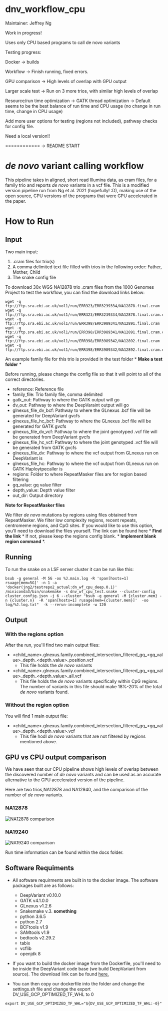 # dnv_workflow_cpu

Maintainer:  Jeffrey Ng

Work in progress!

Uses only CPU based programs to call de novo variants

Testing progress:

Docker -> builds

Workflow -> Finish running, fixed errors. 

GPU comparison -> High levels of overlap with GPU output

Larger scale test -> Run on 3 more trios, with similar high levels of overlap

Resource/run time optimization -> GATK thread optimization -> Default seems to be the best balance of run time and CPU usage (no change in run time, change in CPU usage)

Add more user options for testing (regions not included), pathway checks for config file.

Need a local version!!

============ -> README START
# *de novo* variant calling workflow

This pipeline takes in aligned, short read Illumina data, as cram files, for a family trio and reports *de novo* variants in a vcf file.  This is a modified version pipeline run from Ng et al. 2021 (hopefully! :D), making use of the open source, CPU versions of the programs that were GPU accelerated in the paper. 


# How to Run

## Input

Two main input:

1) .cram files for trio(s)
2) A comma delimited text file filled with trios in the following order:  Father, Mother, Child
3) The snake config file

To download 30x WGS NA12878 trio .cram files from the 1000 Genomes Project to test the workflow, you can find the download links below:

```
wget -q ftp://ftp.sra.ebi.ac.uk/vol1/run/ERR323/ERR3239334/NA12878.final.cram
wget -q ftp://ftp.sra.ebi.ac.uk/vol1/run/ERR323/ERR3239334/NA12878.final.cram.crai
wget -q ftp://ftp.sra.ebi.ac.uk/vol1/run/ERR398/ERR3989341/NA12891.final.cram
wget -q ftp://ftp.sra.ebi.ac.uk/vol1/run/ERR398/ERR3989341/NA12891.final.cram.crai
wget -q ftp://ftp.sra.ebi.ac.uk/vol1/run/ERR398/ERR3989342/NA12892.final.cram
wget -q ftp://ftp.sra.ebi.ac.uk/vol1/run/ERR398/ERR3989342/NA12892.final.cram.crai
```

An example family file for this trio is provided in the test folder * **Make a test folder** *

Before running, please change the config file so that it will point to all of the correct directories.  

* reference:  Reference file
* family_file:  Trio family file, comma delimited
* gatk_out:  Pathway to where the GATK output will go
* dv_out:  Pathway to where the DeepVaraint output will go
* glnexus_file_dv_bcf:  Pathway to where the GLnexus .bcf file will be generated for DeepVariant gvcfs
* glnexus_file_hc_bcf:  Pathway to where the GLnexus .bcf file will be generated for GATK gvcfs
* glnexus_file_dv_vcf:  Pathway to where the joint genotyped .vcf file will be generated from DeepVariant gvcfs
* glnexus_file_hc_vcf:  Pathway to where the joint genotyped .vcf file will be generated from GATK gvcfs
* glnexus_file_dv:  Pathway to where the vcf output from GLnexus run on DeepVariant is 
* glnexus_file_hc:  Pathway to where the vcf output from GLnexus run on GATK Haploytpecaller is  
* regions:  Folder to where RepeatMasker files are for region based filtering 
* gq_value:  gq value filter
* depth_value: Depth value filter
* out_dir:  Output directory 

**Note for RepeatMasker files**

We filter *de novo* mutations by regions using files obtained from RepeatMasker.  We filter low complexity regions, recent repeats, centromeme regions, and CpG sites.  If you would like to use this option, you'll need to download the files yourself.  The link can be found here * **Find the link** *  If not, please keep the regions config blank. * **Implement blank region command** *.  

## Running

To run the snake on a LSF server cluster it can be run like this:

```
bsub -g general -M 5G -oo %J.main.log -R 'span[hosts=1] rsuage[mem=5G]' -n 1 -a 'docker(jng2/testrepo2_actual:dn_wf_cpu_deep.0.1)' /miniconda3/bin/snakemake -s dnv_wf_cpu_test.snake --cluster-config cluster_config.json -j 6 --cluster "bsub -g general -M {cluster.mem} -n {cluster.n}  -R 'span[hosts=1] rusage[mem={cluster.mem}]'  -oo log/%J.log.txt"  -k --rerun-incomplete -w 120
```

## Output

### With the regions option

After the run, you'll find two main output files:
* <child_name>.glnexus.family.combined_intersection_filtered_gq_<gq_value>\_depth_<depth_value>\_position.vcf
    * This file holds the *de novo* variants
* <child_name>.glnexus.family.combined_intersection_filtered_gq_<gq_value>\_depth_<depth_value>\_all.vcf
    * This file holds the *de novo* variants specifically within CpG regions.  The number of variants in this file should make 18%-20% of the total *de novo* variants found.

### Without the region option

You will find 1 main output file:
* <child_name>.glnexus.family.combined_intersection_filtered_gq_<gq_value>\_depth_<depth_value>\.vcf
  * This file hodl *de novo* variants that are not filtered by regions mentioned above.

## GPU vs CPU output comparison

We have seen that our CPU pipeline shows high levels of overlap between the discovered number of *de novo* variants and can be used as an accurate alternative to the GPU accelerated version of the pipeline.  

Here are two trios,NA12878 and NA12940, and the comparison of the number of *de novo* variants.

### NA12878

![NA12878 comparison](https://github.com/TNTurnerLab/dnv_workflow_cpu/blob/main/docs/GPU_vs_CPU_NA12878.png)

### NA19240

![NA19240 comparison](https://github.com/TNTurnerLab/dnv_workflow_cpu/blob/main/docs/GPU_vs_CPU_NA19240.png)

Run time information can be found within the docs folder.

## Software Requiments

* All software requirments are built in to the docker image.  The  software packages built are as follows:
  * DeepVariant v0.10.0
  * GATK v4.1.0.0
  * GLnexus v1.2.6
  * Snakemake v.3. **something**
  * python 3.6.5
  * python 2.7
  * BCFtools v1.9
  * SAMtools v1.9
  * bedtools v2.29.2
  * tabix 
  * vcflib
  * openjdk 8
  
* If you  want to build the docker image from the Dockerfile, you'll need to be inside the DeepVariant code base (we build DeepVariant from source).  The download link can be found [here.](https://github.com/google/deepvariant/archive/refs/tags/v0.10.0.zip)
* You can then copy our dockerfile into the folder and change the settings.sh file and change the export DV_USE_GCP_OPTIMIZED_TF_WHL to 0

```
export DV_USE_GCP_OPTIMIZED_TF_WHL="${DV_USE_GCP_OPTIMIZED_TF_WHL:-0}"
```

